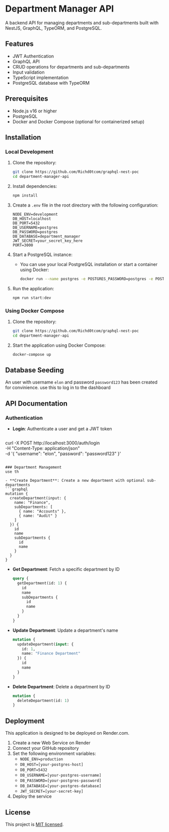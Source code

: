 # Department Manager API

A backend API for managing departments and sub-departments built with NestJS, GraphQL, TypeORM, and PostgreSQL.

## Features

- JWT Authentication
- GraphQL API
- CRUD operations for departments and sub-departments
- Input validation
- TypeScript implementation
- PostgreSQL database with TypeORM

## Prerequisites

- Node.js v16 or higher
- PostgreSQL
- Docker and Docker Compose (optional for containerized setup)

## Installation

### Local Development

1. Clone the repository:
   ```bash
   git clone https://github.com/Richd0tcom/graphql-nest-poc
   cd department-manager-api
   ```

2. Install dependencies:
   ```bash
   npm install
   ```

3. Create a `.env` file in the root directory with the following configuration:
   ```
   NODE_ENV=development
   DB_HOST=localhost
   DB_PORT=5432
   DB_USERNAME=postgres
   DB_PASSWORD=postgres
   DB_DATABASE=department_manager
   JWT_SECRET=your_secret_key_here
   PORT=3000
   ```

4. Start a PostgreSQL instance:
   - You can use your local PostgreSQL installation or start a container using Docker:
     ```bash
     docker run --name postgres -e POSTGRES_PASSWORD=postgres -e POSTGRES_USER=postgres -e POSTGRES_DB=department_manager -p 5432:5432 -d postgres:16
     ```

5. Run the application:
   ```bash
   npm run start:dev
   ```

### Using Docker Compose

1. Clone the repository:
   ```bash
   git clone https://github.com/Richd0tcom/graphql-nest-poc
   cd department-manager-api
   ```

2. Start the application using Docker Compose:
   ```bash
   docker-compose up
   ```

## Database Seeding

An user with username `elon` and password `password123` has been created for convinience.
use this to log in to the dashboard


## API Documentation

### Authentication

- **Login**: Authenticate a user and get a JWT token
  ```curl
 curl -X POST http://localhost:3000/auth/login \
  -H "Content-Type: application/json" \
  -d '{
    "username": "elon",
    "password": "password123"
  }'
  ```

### Department Management
use th

- **Create Department**: Create a new department with optional sub-departments
  ```graphql
  mutation {
    createDepartment(input: {
      name: "Finance",
      subDepartments: [
        { name: "Accounts" },
        { name: "Audit" }
      ]
    }) {
      id
      name
      subDepartments {
        id
        name
      }
    }
  }
  ```


- **Get Department**: Fetch a specific department by ID
  ```graphql
  query {
    getDepartment(id: 1) {
      id
      name
      subDepartments {
        id
        name
      }
    }
  }
  ```

- **Update Department**: Update a department's name
  ```graphql
  mutation {
    updateDepartment(input: {
      id: 1,
      name: "Finance Department"
    }) {
      id
      name
    }
  }
  ```

- **Delete Department**: Delete a department by ID
  ```graphql
  mutation {
    deleteDepartment(id: 1)
  }
  ```


## Deployment

This application is designed to be deployed on Render.com. 

1. Create a new Web Service on Render
2. Connect your GitHub repository
3. Set the following environment variables:
   - `NODE_ENV=production`
   - `DB_HOST=[your-postgres-host]`
   - `DB_PORT=5432`
   - `DB_USERNAME=[your-postgres-username]`
   - `DB_PASSWORD=[your-postgres-password]`
   - `DB_DATABASE=[your-postgres-database]`
   - `JWT_SECRET=[your-secret-key]`
4. Deploy the service

## License

This project is [MIT licensed](LICENSE).